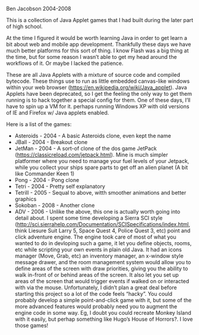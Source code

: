Ben Jacobson 2004-2008

This is a collection of Java Applet games that I had built during the later part of high school. 

At the time I figured it would be worth learning Java in order to get learn a bit about web and mobile app development. Thankfully these days we have much better platforms for this sort of thing. I know Flash was a big thing at the time, but for some reason I wasn’t able to get my head around the workflows of it. Or maybe I lacked the patience. 

These are all Java Applets with a mixture of source code and compiled bytecode. These things use to run as little embedded canvas-like windows within your web browser (https://en.wikipedia.org/wiki/Java_applet). Java Applets have been deprecated, so I get the feeling the only way to get them running is to hack together a special config for them. One of these days, I’ll have to spin up a VM for it. perhaps running Windows XP with old versions of IE and Firefox w/ Java applets enabled.   

Here is a list of the games: 
- Asteroids - 2004 - A basic Asteroids clone, even kept the name
- JBall - 2004 - Breakout clone
- JetMan - 2004 - A sort-of clone of the dos game JetPack (https://classicreload.com/jetpack.html). Mine is much simpler platformer where you need to manage your fuel levels of your Jetpack, while you collect your ships spare parts to get off an alien planet (A bit like Commander Keen 1)
- Pong - 2004 - Pong clone
- Tetri - 2004 - Pretty self explanatory
- TetriII - 2005 - Sequal to above, witth smoother animations and better graphics
- Sokoban - 2008 - Another clone
- ADV - 2006 -  Unlike the above, this one is actually worth going into detail about. I spent some time developing a Sierra SCI style (http://sci.sierrahelp.com/Documentation/SCISpecifications/index.html, think Liesure Suit Larry 5, Space Quest 4, Police Quest 3, etc) point and click adventure engine. The engine took care of most of what you wanted to do in devloping such a game, it let you define objects, rooms, etc while scripting your own events in plain old Java. It had an icons manager (Move, Grab, etc) an inventory manager, an x-window style message drawer, and the room management system would allow you to define areas of the screen with draw priorities, giving you the ability to walk in-front of or behind areas of the screen. It also let you set up areas of the screen that would trigger events if walked on or interacted with via the mouse. Unfortunately, I didn’t plan a great deal before starting this project so a lot of the code feels “hacky”. You could probably develop a simple point-and-click game with it, but some of the more advanced features would probably need you to augment the engine code in some way. Eg, I doubt you could recreate Monkey Island with it easily, but perhap something like Hugo’s House of Horrors?. I love those games!







